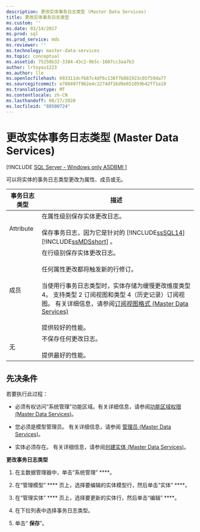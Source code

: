 ```yaml
---
description: 更改实体事务日志类型 (Master Data Services)
title: 更改实体事务日志类型
ms.custom: ''
ms.date: 03/14/2017
ms.prod: sql
ms.prod_service: mds
ms.reviewer: ''
ms.technology: master-data-services
ms.topic: conceptual
ms.assetid: 75250b32-3384-43c2-9b5c-1607cc3aa7b3
author: lrtoyou1223
ms.author: lle
ms.openlocfilehash: 693311dcf687c4df6c138f7b881923c05f59da77
ms.sourcegitcommit: e700497f962e4c2274df16d9e651059b42ff1a10
ms.translationtype: MT
ms.contentlocale: zh-CN
ms.lasthandoff: 08/17/2020
ms.locfileid: "88500724"
---
```

# <a name="change-the-entity-transaction-log-type-master-data-services"></a>更改实体事务日志类型 (Master Data Services)

[!INCLUDE [SQL Server - Windows only ASDBMI  ](../includes/applies-to-version/sql-windows-only-asdbmi.md)]

  可以将实体的事务日志类型更改为属性、成员或无。  
  
|事务日志类型|描述|  
|--------------------------|-----------------|  
|Attribute|在属性级别保存实体更改日志。<br /><br /> 保存事务日志，因为它是针对的 [!INCLUDE[ssSQL14](../includes/sssql14-md.md)] [!INCLUDE[ssMDSshort](../includes/ssmdsshort-md.md)] 。|  
|成员|在行级别保存实体更改日志。<br /><br /> 任何属性更改都将触发新的行修订。<br /><br /> 当使用行事务日志类型时，实体存储为缓慢更改维度类型 4。 支持类型 2 订阅视图和类型 4（历史记录）订阅视图。 有关详细信息，请参阅[订阅视图格式 (Master Data Services)](../master-data-services/subscription-view-formats-master-data-services.md)<br /><br /> 提供较好的性能。|  
|无|不保存任何更改日志。<br /><br /> 提供最好的性能。|  
  
## <a name="prerequisites"></a>先决条件  
 若要执行此过程：  
  
-   必须有权访问“系统管理”功能区域。有关详细信息，请参阅[功能区域权限 (Master Data Services)](../master-data-services/functional-area-permissions-master-data-services.md)。  
  
-   您必须是模型管理员。 有关详细信息，请参阅 [管理员 &#40;Master Data Services&#41;](../master-data-services/administrators-master-data-services.md)。  
  
-   实体必须存在。 有关详细信息，请参阅[创建实体 (Master Data Services)](../master-data-services/create-an-entity-master-data-services.md)。  
  
 **更改事务日志类型**  
  
1.  在主数据管理器中，单击“系统管理” ****。  
  
2.  在“管理模型” **** 页上，选择要编辑的实体模型行，然后单击“实体” ****。  
  
3.  在“管理实体” **** 页上，选择要更新的实体行，然后单击“编辑” ****。  
  
4.  在下拉列表中选择事务日志类型。  
  
5.  单击“ **保存**”。  
  
  
